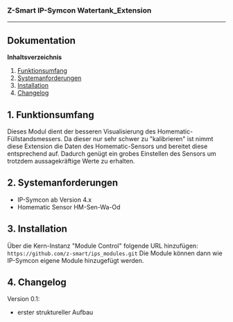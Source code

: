 ### Z-Smart IP-Symcon Watertank_Extension
---

## Dokumentation

**Inhaltsverzeichnis**

1. [Funktionsumfang](#1-funktionsumfang) 
2. [Systemanforderungen](#2-systemanforderungen)
3. [Installation](#3-installation)
4. [Changelog](#4-changelog) 

## 1. Funktionsumfang
Dieses Modul dient der besseren Visualisierung des Homematic-Füllstandsmessers. Da dieser nur sehr schwer zu "kalibrieren" ist nimmt diese Extension die Daten
des Homematic-Sensors und bereitet diese entsprechend auf. Dadurch genügt ein grobes Einstellen des Sensors um trotzdem aussagekräftige Werte zu erhalten.

## 2. Systemanforderungen
- IP-Symcon ab Version 4.x
- Homematic Sensor HM-Sen-Wa-Od

## 3. Installation
Über die Kern-Instanz "Module Control" folgende URL hinzufügen:
`https://github.com/z-smart/ips_modules.git`
Die Module können dann wie IP-Symcon eigene Module hinzugefügt werden.


## 4. Changelog
Version 0.1:
  - erster struktureller Aufbau
  
  